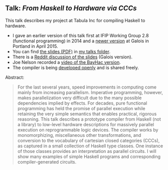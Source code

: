 ## Talk: *From Haskell to Hardware via CCCs*

This talk describes my project at Tabula Inc for compiling Haskell to hardware.

*   I gave an earlier version of this talk first at IFIP Working Group 2.8 (functional programming) in 2014 and a [newer version](https://galois.com/blog/2015/04/tech-talk-haskell-hardware-via-cccs/) at Galois in Portland in April 2015.
*   You can find [the slides (PDF)](http://conal.net/talks/haskell-to-hardware.pdf) in [my talks folder](http://conal.net/talks/).
*   There is a [Reddit discussion of the slides](https://www.reddit.com/r/haskell/comments/31yy5z/from_haskell_to_hardware_via_cccs/) (Galois version).
*   Joe Nelson recorded a [video of the BayHac version](http://begriffs.com/posts/2015-06-28-haskell-to-hardware.html).
*   The compiler is being [developed openly](https://github.com/conal/lambda-ccc/) and is shared freely.

Abstract:

 <blockquote>

For the last several years, speed improvements in computing come mainly from increasing parallelism. Imperative programming, however, makes parallelization very difficult due to the many possible dependencies implied by effects. For decades, pure functional programming has held the promise of parallel execution while retaining the very simple semantics that enables practical, rigorous reasoning. This talk describes a prototype compiler from Haskell (not a library) to low-level hardware descriptions for massively parallel execution on reprogrammable logic devices. The compiler works by monomorphizing, miscellaneous other transformations, and conversion to the vocabulary of cartesian closed categories (CCCs), as captured in a small collection of Haskell type classes. One instance of those classes provides an interpretation as parallel circuits. I will show many examples of simple Haskell programs and corresponding compiler-generated circuits.

 </blockquote>
